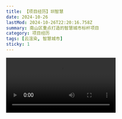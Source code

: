 ```yaml
---
title: 【项目经历】圳智慧
date: 2024-10-26
lastMod: 2024-10-26T22:20:16.758Z
summary: 南山区重点打造的智慧城市标杆项目
category: 项目经历
tags: [云渲染, 智慧城市]
sticky: 1
---
```


<video controls>
  <source src="/videos/zsmart-newsvideo.mp4" type="video/mp4">
  您的浏览器不支持视频播放。
</video>
